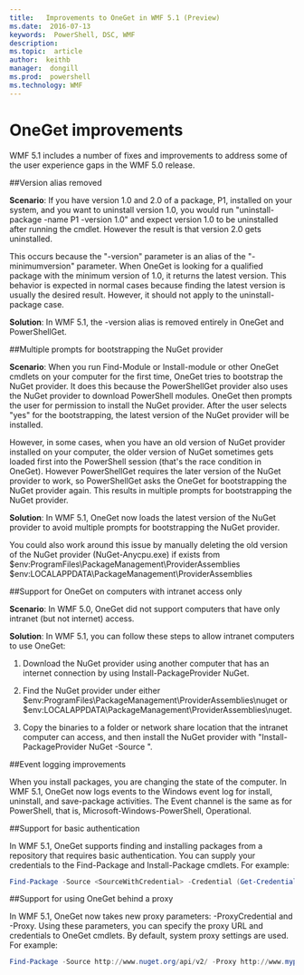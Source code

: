 ```yaml
---
title:   Improvements to OneGet in WMF 5.1 (Preview)
ms.date:  2016-07-13
keywords:  PowerShell, DSC, WMF
description:  
ms.topic:  article
author:  keithb
manager:  dongill
ms.prod:  powershell
ms.technology: WMF
---
```


# OneGet improvements
WMF 5.1 includes a number of fixes and improvements to address some of the user experience gaps in the WMF 5.0 release. 

##Version alias removed

**Scenario**: If you have version 1.0 and 2.0 of a package, P1, installed on your system, and you want to uninstall version 1.0, you would run "uninstall-package -name P1 -version 1.0" and expect version 1.0 to be uninstalled after running the cmdlet. However the result is that version 2.0 gets uninstalled. 
	
This occurs because the "-version" parameter is an alias of the "-minimumversion" parameter. When OneGet is looking for a qualified package with the minimum version of 1.0, it returns the latest version. This behavior is expected in normal cases because finding the latest version is usually the desired result. However, it should not apply to the uninstall-package case.
	
**Solution**: In WMF 5.1, the -version alias is removed entirely in OneGet and PowerShellGet. 

##Multiple prompts for bootstrapping the NuGet provider

**Scenario**: When you run Find-Module or Install-module or other OneGet cmdlets on your computer for the first time, OneGet tries to bootstrap the NuGet provider. It does this because the PowerShellGet provider also uses the NuGet provider to download PowerShell modules. OneGet then prompts the user for permission to install the NuGet provider. After the user selects "yes" for the bootstrapping, the latest version of the NuGet provider will be installed. 
	
However, in some cases, when you have an old version of NuGet provider installed on your computer, the older version of NuGet sometimes gets loaded first into the PowerShell session (that's the race condition in OneGet). However PowerShellGet requires the later version of the NuGet provider to work, so PowerShellGet asks the OneGet for bootstrapping the NuGet provider again. This results in multiple prompts for bootstrapping the NuGet provider.

**Solution**: In WMF 5.1, OneGet now loads the latest version of the NuGet provider to avoid multiple prompts for bootstrapping the NuGet provider.

You could also work around this issue by manually deleting the old version of the NuGet provider (NuGet-Anycpu.exe) if exists from $env:ProgramFiles\PackageManagement\ProviderAssemblies 
$env:LOCALAPPDATA\PackageManagement\ProviderAssemblies


##Support for OneGet on computers with intranet access only

**Scenario**: In WMF 5.0, OneGet did not support computers that have only intranet (but not internet) access.

**Solution**: In WMF 5.1, you can follow these steps to allow intranet computers to use OneGet:

1. Download the NuGet provider using another computer that has an internet connection by using Install-PackageProvider NuGet.

2. Find the NuGet provider under either  $env:ProgramFiles\PackageManagement\ProviderAssemblies\nuget  or  $env:LOCALAPPDATA\PackageManagement\ProviderAssemblies\nuget. 

3. Copy the binaries to a folder or network share location that the intranet computer can access, and then install the NuGet provider with "Install-PackageProvider NuGet -Source <Path to folder>".


##Event logging improvements

When you install packages, you are changing the state of the computer. In WMF 5.1, OneGet now logs events to the Windows event log for install, uninstall, and save-package activities. The Event channel is the same as for PowerShell, that is, Microsoft-Windows-PowerShell, Operational.

##Support for basic authentication

In WMF 5.1, OneGet supports finding and installing packages from a repository that requires basic authentication. You can supply your credentials to the Find-Package and Install-Package cmdlets. For example:

``` PowerShell
Find-Package -Source <SourceWithCredential> -Credential (Get-Credential)
```
##Support for using OneGet behind a proxy

In WMF 5.1, OneGet now takes new proxy parameters: -ProxyCredential and -Proxy. Using these parameters, you can specify the proxy URL and credentials to OneGet cmdlets. By default, system proxy settings are used. For example:

``` PowerShell
Find-Package -Source http://www.nuget.org/api/v2/ -Proxy http://www.myproxyserver.com -ProxyCredential (Get-Credential)
```
